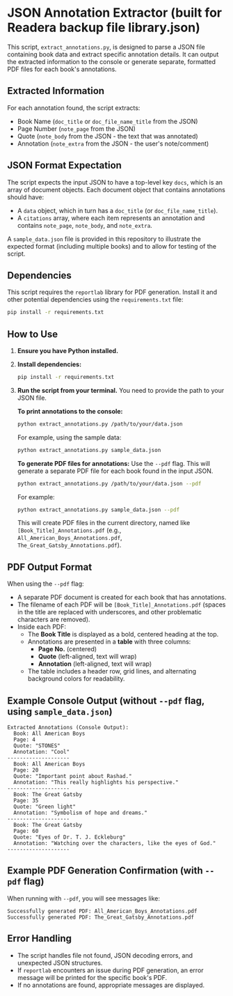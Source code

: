 # JSON Annotation Extractor (built for Readera backup file library.json)

This script, `extract_annotations.py`, is designed to parse a JSON file containing book data and extract specific annotation details. It can output the extracted information to the console or generate separate, formatted PDF files for each book's annotations.

## Extracted Information

For each annotation found, the script extracts:
- Book Name (`doc_title` or `doc_file_name_title` from the JSON)
- Page Number (`note_page` from the JSON)
- Quote (`note_body` from the JSON - the text that was annotated)
- Annotation (`note_extra` from the JSON - the user's note/comment)

## JSON Format Expectation

The script expects the input JSON to have a top-level key `docs`, which is an array of document objects. Each document object that contains annotations should have:
- A `data` object, which in turn has a `doc_title` (or `doc_file_name_title`).
- A `citations` array, where each item represents an annotation and contains `note_page`, `note_body`, and `note_extra`.

A `sample_data.json` file is provided in this repository to illustrate the expected format (including multiple books) and to allow for testing of the script.

## Dependencies

This script requires the `reportlab` library for PDF generation. Install it and other potential dependencies using the `requirements.txt` file:

```bash
pip install -r requirements.txt
```

## How to Use

1.  **Ensure you have Python installed.**
2.  **Install dependencies:**
    ```bash
    pip install -r requirements.txt
    ```
3.  **Run the script from your terminal.** You need to provide the path to your JSON file.

    **To print annotations to the console:**
    ```bash
    python extract_annotations.py /path/to/your/data.json
    ```
    For example, using the sample data:
    ```bash
    python extract_annotations.py sample_data.json
    ```

    **To generate PDF files for annotations:**
    Use the `--pdf` flag. This will generate a separate PDF file for each book found in the input JSON.
    ```bash
    python extract_annotations.py /path/to/your/data.json --pdf
    ```
    For example:
    ```bash
    python extract_annotations.py sample_data.json --pdf
    ```
    This will create PDF files in the current directory, named like `[Book_Title]_Annotations.pdf` (e.g., `All_American_Boys_Annotations.pdf`, `The_Great_Gatsby_Annotations.pdf`).

## PDF Output Format

When using the `--pdf` flag:
- A separate PDF document is created for each book that has annotations.
- The filename of each PDF will be `[Book_Title]_Annotations.pdf` (spaces in the title are replaced with underscores, and other problematic characters are removed).
- Inside each PDF:
    - The **Book Title** is displayed as a bold, centered heading at the top.
    - Annotations are presented in a **table** with three columns:
        - **Page No.** (centered)
        - **Quote** (left-aligned, text will wrap)
        - **Annotation** (left-aligned, text will wrap)
    - The table includes a header row, grid lines, and alternating background colors for readability.

## Example Console Output (without `--pdf` flag, using `sample_data.json`)

```
Extracted Annotations (Console Output):
  Book: All American Boys
  Page: 4
  Quote: "STONES"
  Annotation: "Cool"
--------------------
  Book: All American Boys
  Page: 20
  Quote: "Important point about Rashad."
  Annotation: "This really highlights his perspective."
--------------------
  Book: The Great Gatsby
  Page: 35
  Quote: "Green light"
  Annotation: "Symbolism of hope and dreams."
--------------------
  Book: The Great Gatsby
  Page: 60
  Quote: "Eyes of Dr. T. J. Eckleburg"
  Annotation: "Watching over the characters, like the eyes of God."
--------------------
```

## Example PDF Generation Confirmation (with `--pdf` flag)
When running with `--pdf`, you will see messages like:
```
Successfully generated PDF: All_American_Boys_Annotations.pdf
Successfully generated PDF: The_Great_Gatsby_Annotations.pdf
```

## Error Handling
- The script handles file not found, JSON decoding errors, and unexpected JSON structures.
- If `reportlab` encounters an issue during PDF generation, an error message will be printed for the specific book's PDF.
- If no annotations are found, appropriate messages are displayed.
```
